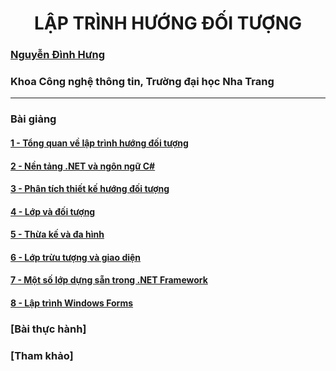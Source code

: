 <h1 align="center"> 
LẬP TRÌNH HƯỚNG ĐỐI TƯỢNG
</h1>

### [Nguyễn Đình Hưng](https://nd-hung.github.io/)

### Khoa Công nghệ thông tin, Trường đại học Nha Trang
------------------

### Bài giảng
#### [1 - Tổng quan về lập trình hướng đối tượng](https://github.com/nd-hung/OOP/tree/main/01-Introduction) 

#### [2 - Nền tảng .NET và ngôn ngữ C#](https://github.com/nd-hung/OOP/tree/main/02-CSharp) 

#### [3 - Phân tích thiết kế hướng đối tượng](https://github.com/nd-hung/OOP/tree/main/03-OOP-Analysis-and-Design) 

#### [4 - Lớp và đối tượng](https://github.com/nd-hung/OOP/tree/main/04-Classes-and-Objects) 

#### [5 - Thừa kế và đa hình](https://github.com/nd-hung/OOP/tree/main/05-Inheritance) 

#### [6 - Lớp trừu tượng và giao diện ](https://github.com/nd-hung/OOP/tree/main/06-Abstract-Classes) 

#### [7 - Một số lớp dựng sẵn trong .NET Framework](https://github.com/nd-hung/OOP/tree/main/07.NET-Built-in-Classes) 

#### [8 - Lập trình Windows Forms](08-Windows-Forms-Apps) 

### [Bài thực hành]

### [Tham khảo]
